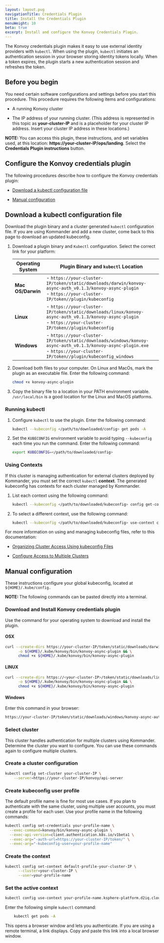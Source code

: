 ```yaml
---
layout: layout.pug
navigationTitle: Credentials Plugin
title: Install the Credentials Plugin
menuWeight: 10
beta: true
excerpt: Install and configure the Konvoy Credentials Plugin.
---
```


<!-- markdownlint-disable MD004 MD007 MD025 MD030 -->

The Konvoy credentials plugin makes it easy to use external identity providers with `kubectl`. When using the plugin, `kubectl` initiates an authentication session in your browser storing identity tokens locally. When a token expires, the plugin starts a new authentication session and refreshes the token.

## Before you begin

You need certain software configurations and settings before you start this procedure. This procedure requires the following items and configurations:

- A running Konvoy cluster

- The IP address of your running cluster. (This address is represented in this topic as **your-cluster-IP** and is a placeholder for your cluster IP address. Insert your cluster IP address in these locations.)

<p class="message--note"><strong>NOTE: </strong>You can access this plugin, these instructions, and set variables used, at this location: <strong>https://your-cluster-IP/ops/landing</strong>. Select the <strong>Credentials Plugin instructions</strong> button.</p>

## Configure the Konvoy credentials plugin

The following procedures describe how to configure the Konvoy credentials plugin:

- [Download a kubectl configuration file](#download-a-kubectl-configuration-file)

- [Manual configuration](#manual-configuration)

## Download a kubectl configuration file

Download the plugin binary and a cluster generated `kubectl` configuration file. If you are using Kommander and add a new cluster, come back to this page to download an updated kubeconfig.

1. Download a plugin binary and `Kubectl` configuration. Select the correct link for your platform:

   | Operating System  | Plugin Binary and `kubectl` Location                         |
   | ----------------- | ------------------------------------------------------------ |
   | **Mac OS/Darwin** | - `https://your-cluster-IP/token/static/downloads/darwin/konvoy-async-auth_v0.1.3/konvoy-async-plugin`<br />- `https://your-cluster-IP/token//plugin/kubeconfig` |
   | **Linux**         | - `https://your-cluster-IP/token/static/downloads/linux/konvoy-async-auth_v0.1.3/konvoy-async-plugin`<br />- `https://your-cluster-IP/token//plugin/kubeconfig` |
   | **Windows**       | - `https://your-cluster-IP/token/static/downloads/windows/konvoy-async-auth_v0.1.3/konvoy-async-plugin.exe`<br />- `https://your-cluster-IP/token//plugin/kubeconfig_windows` |

1.  Download both files to your computer. On Linux and MacOs, mark the plugin as an executable file. Enter the following command:

    ```bash
    chmod +x konvoy-async-plugin
    ```

1.  Copy the binary file to a location in your PATH environment variable. `/usr/local/bin` is a good location for the Linux and MacOS platforms.

### Running kubectl

1.  Configure `kubectl` to use the plugin. Enter the following command:

    ```bash
    kubectl --kubeconfig </path/to/downloaded/config> get pods -A
    ```

1.  Set the `KUBECONFIG` environment variable to avoid typing `--kubeconfig` each time you run the command. Enter the following command:

    ```bash
    export KUBECONFIG=</path/to/downloaded/config>
    ```

### Using Contexts

If this cluster is managing authentication for external clusters deployed by Kommander, you must set the correct `kubectl` **context**. The generated kubeconfig has contexts for each cluster managed by Kommander.

1.  List each context using the following command:

    ```bash
    kubectl --kubeconfig </path/to/downloaded/kubeconfig> config get-contexts
    ```

1.  To select a different context, use the following command:

    ```bash
    kubectl --kubeconfig </path/to/downloaded/kubeconfig> use-context context-name
    ```

For more information on using and managing kubeconfig files, refer to this documentation:

- [Organizing Cluster Access Using kubeconfig Files](https://kubernetes.io/docs/concepts/configuration/organize-cluster-access-kubeconfig/)

- [Configure Access to Multiple Clusters](https://kubernetes.io/docs/tasks/access-application-cluster/configure-access-multiple-clusters/)

## Manual configuration

These instructions configure your global kubeconfig, located at `${HOME}/.kube/config.`

<p class="message--note"><strong>NOTE: </strong>The following commands can be pasted directly into a terminal.</p>

### Download and Install Konvoy credentials plugin

Use the command for your operating system to download and install the plugin.

#### OSX

```bash
curl --create-dirs https://your-cluster-IP/token/static/downloads/darwin/konvoy-async-auth_v0.1.3/konvoy-async-plugin \
      -o ${HOME}/.kube/konvoy/bin/konvoy-async-plugin && \
      chmod +x ${HOME}/.kube/konvoy/bin/konvoy-async-plugin
```

#### LINUX

```bash
curl --create-dirs https://<your-cluster-IP>/token/static/downloads/linux/konvoy-async-auth_v0.1.3/konvoy-async-plugin \
      -o ${HOME}/.kube/konvoy/bin/konvoy-async-plugin && \
      chmod +x ${HOME}/.kube/konvoy/bin/konvoy-async-plugin
```

#### Windows

Enter this command in your browser:

```bash
https://your-cluster-IP/token/static/downloads/windows/konvoy-async-auth_v0.1.3/konvoy-async-plugin.exe
```

### Select cluster

This cluster handles authentication for multiple clusters using Kommander. Determine the cluster you want to configure. You can use these commands again to configure multiple clusters.

### Create a cluster configuration

```bash
kubectl config set-cluster your-cluster-IP \
    --server=https://your-cluster-IP/konvoy/api-server
```

### Create kubeconfig user profile

The default profile name is fine for most use cases. If you plan to authenticate with the same cluster, using multiple user accounts, you must create a profile for each user. Use your profile name in the following commands:

```bash
kubectl config set-credentials your-profile-name \
  --exec-command=konvoy/bin/konvoy-async-plugin \
  --exec-api-version=client.authentication.k8s.io/v1beta1 \
  --exec-arg="-auth-url=https://your-cluster-IP/token/" \
  --exec-arg="-kubeconfig-user=your-profile-name"
```

### Create the context

```bash
kubectl config set-context default-profile-your-cluster-IP \
      --cluster=your-cluster-IP \
      --user=your-profile-name
```

### Set the active context

```bash
kubectl config use-context your-profile-name.ksphere-platform.d2iq.cloud
```

Enter the following simple `kubectl` command:

```bash
    kubectl get pods -A
```

This opens a browser window and lets you authenticate. If you are using a remote terminal, a link displays. Copy and paste this link into a local browser window.
